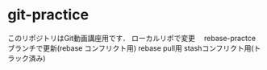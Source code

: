 # git-practice
このリポジトリはGit動画講座用です．
ローカルリポで変更　
rebase-practceブランチで更新(rebase コンフリクト用)
rebase pull用
stashコンフリクト用(トラック済み)